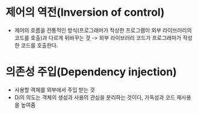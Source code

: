 # 제어의 역전(Inversion of control)
- 제어의 흐름을 전통적인 방식(프로그래머가 작상한 프로그램이 외부 라이브러리의 코드를 호출)과 다르게 뒤바꾸는 것 -> 외부 라이브러리 코드가 프로그래마가 작성한 코드를 호출한다.

# 의존성 주입(Dependency injection)
- 사용할 객체를 외부에서 주입 받는 것
- Di의 의도는 객체의 생성과 사용의 관심을 분리하는 것이다, 가독성과 코드 재사용을 높여줌